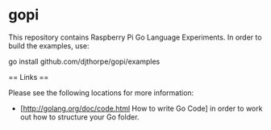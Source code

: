 # gopi

This repository contains Raspberry Pi Go Language Experiments. In order to build the examples, use:

go install github.com/djthorpe/gopi/examples

== Links ==

Please see the following locations for more information:

  * [http://golang.org/doc/code.html How to write Go Code] in order to work out how to structure your Go folder.

